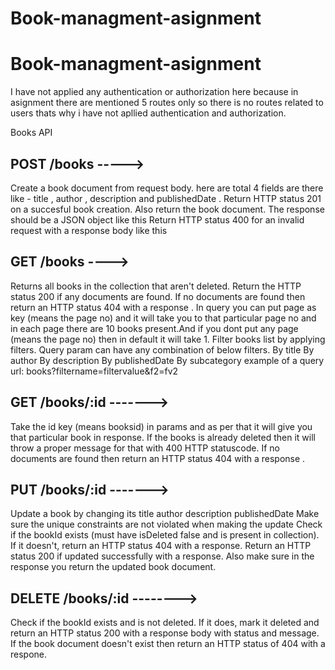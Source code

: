 # Book-managment-asignment

# Book-managment-asignment

<!-- Book-managment-asignment -->

I have not applied any authentication or authorization here because in asignment there are mentioned 5 routes only so there is no routes related to users thats why i have not apllied authentication and authorization.

Books API

POST /books -----> 
-----------------------

Create a book document from request body.
here are total 4 fields are there like - title , author , description and publishedDate .
Return HTTP status 201 on a succesful book creation. Also return the book document. The response should be a JSON object like this
Return HTTP status 400 for an invalid request with a response body like this


GET /books ----> 
--------------------------

Returns all books in the collection that aren't deleted. 
Return the HTTP status 200 if any documents are found.
If no documents are found then return an HTTP status 404 with a response .
In query you can put page as key (means the page no) and it will take you to that particular page no and in each page there are 10 books present.And if you dont put any page (means the page no) then in default it will take 1.
Filter books list by applying filters. Query param can have any combination of below filters.
By title
By author
By description
By publishedDate
By subcategory example of a query url: books?filtername=filtervalue&f2=fv2


GET /books/:id ------->
--------------------------------

Take the id key (means booksid) in params and as per that it will give you that particular book in response.
If the books is already deleted then it will throw a proper message for that with 400 HTTP statuscode.
If no documents are found then return an HTTP status 404 with a response .


PUT /books/:id ------->
---------------------------------

Update a book by changing its
   title
   author
   description
   publishedDate
Make sure the unique constraints are not violated when making the update
Check if the bookId exists (must have isDeleted false and is present in collection). If it doesn't, return an HTTP status 404 with a response.
Return an HTTP status 200 if updated successfully with a response.
Also make sure in the response you return the updated book document.

DELETE /books/:id -------->
---------------------------------------

Check if the bookId exists and is not deleted. If it does, mark it deleted and return an HTTP status 200 with a response body with status and message.
If the book document doesn't exist then return an HTTP status of 404 with a respone.